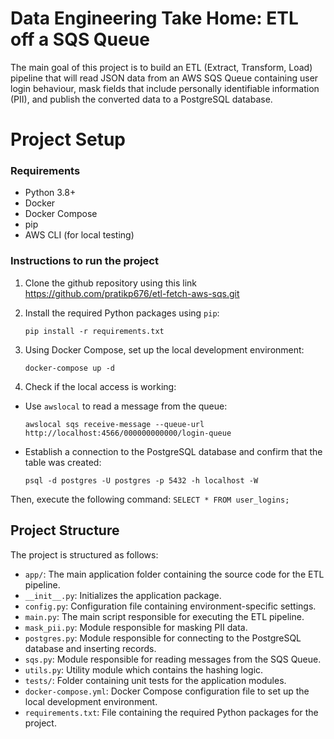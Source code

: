 # Data Engineering Take Home: ETL off a SQS Queue

The main goal of this project is to build an ETL (Extract, Transform, Load) pipeline that will read JSON data from an AWS SQS Queue containing user login behaviour, mask fields that include personally identifiable information (PII), and publish the converted data to a PostgreSQL database.


# Project Setup

### Requirements

- Python 3.8+
- Docker
- Docker Compose
- pip
- AWS CLI (for local testing)


### Instructions to run the project

1. Clone the github repository using this link
    https://github.com/pratikp676/etl-fetch-aws-sqs.git

2. Install the required Python packages using `pip`:
    ```
    pip install -r requirements.txt
    ```

3. Using Docker Compose, set up the local development environment: 
    ```
    docker-compose up -d
    ```

4. Check if the local access is working:

-   Use `awslocal` to read a message from the queue:
    ```
    awslocal sqs receive-message --queue-url http://localhost:4566/000000000000/login-queue
    ```

- Establish a connection to the PostgreSQL database and confirm that the table was created:
    ```
    psql -d postgres -U postgres -p 5432 -h localhost -W
    ```

Then, execute the following command:
    ```
    SELECT * FROM user_logins;
    ```


## Project Structure

The project is structured as follows:

- `app/`: The main application folder containing the source code for the ETL pipeline.
- `__init__.py`: Initializes the application package.
- `config.py`: Configuration file containing environment-specific settings.
- `main.py`: The main script responsible for executing the ETL pipeline.
- `mask_pii.py`: Module responsible for masking PII data.
- `postgres.py`: Module responsible for connecting to the PostgreSQL database and inserting records.
- `sqs.py`: Module responsible for reading messages from the SQS Queue.
- `utils.py`: Utility module which contains the hashing logic.
- `tests/`: Folder containing unit tests for the application modules.
- `docker-compose.yml`: Docker Compose configuration file to set up the local development environment.
- `requirements.txt`: File containing the required Python packages for the project.